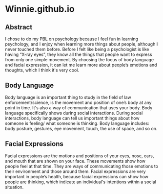 # Winnie.github.io

## Abstract

I chose to do my PBL on psychology because I feel fun in learning psychology, and I enjoy when learning more things about people, although I never touched them before. Before I felt like being a psychologist is like having “X-ray eyes”, they know all the things that people want to express from only one simple movement. By choosing the focus of body language and facial expression, it can let me learn more about people’s emotions and thoughts, which I think it's very cool.

## Body Language

Body language is an important thing to study in the field of law enforcement/science, is the movement and position of one’s body at any point in time. It's also a way of communication that uses your body. Body language specifically shows during social interactions. During social interactions, body language can tell us important things about how someone is feeling/ what someone is thinking. Body language includes: body posture, gestures, eye movement, touch, the use of space, and so on.

## Facial Expressions

Facial expressions are the motions and positions of your eyes, nose, ears, and mouth that are shown on your face. These movements show how people feel at that time. They are ways of communicating those emotions to their environment and those around them. Facial expressions are very important in people’s health, because facial expressions can show how people are thinking, which indicate an individual's intentions within a social situation.
